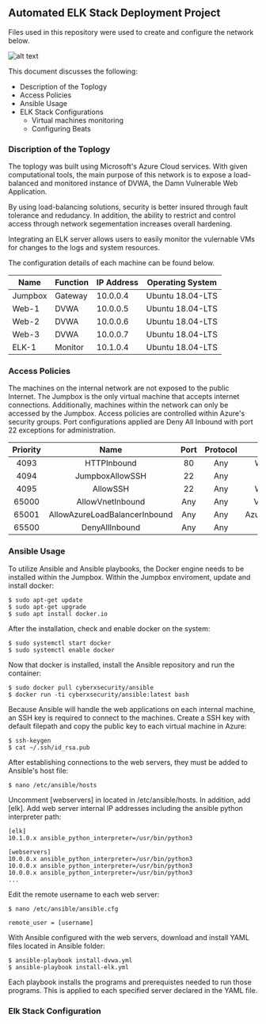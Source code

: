 ## Automated ELK Stack Deployment Project
Files used in this repository were used to create and configure the network below.

![alt text](https://github.com/ivncstnd/ELKStackProject/blob/main/Diagram/ELK-Stack.png)

This document discusses the following:
- Description of the Toplogy
- Access Policies
- Ansible Usage
- ELK Stack Configurations
  - Virtual machines monitoring
  - Configuring Beats

### Discription of the Toplogy

The toplogy was built using Microsoft's Azure Cloud services. With given computational tools, the main purpose of this network is to expose a load-balanced and monitored instance of DVWA, the Damn Vulnerable Web Application. 

By using load-balancing solutions, security is better insured through fault tolerance and redudancy. In addition, the ability to restrict and control access through network segementation increases overall hardening.

Integrating an ELK server allows users to easily monitor the vulernable VMs for changes to the logs and system resources.

The configuration details of each machine can be found below.

| Name    | Function | IP Address | Operating System |
|---------|----------|------------|------------------|
| Jumpbox | Gateway  | 10.0.0.4   | Ubuntu 18.04-LTS |
| Web-1   | DVWA     | 10.0.0.5   | Ubuntu 18.04-LTS |
| Web-2   | DVWA     | 10.0.0.6   | Ubuntu 18.04-LTS |
| Web-3   | DVWA     | 10.0.0.7   | Ubuntu 18.04-LTS |
| ELK-1   | Monitor  | 10.1.0.4   | Ubuntu 18.04-LTS |

### Access Policies

The machines on the internal network are not exposed to the public Internet. The Jumpbox is the only virtual machine that accepts internet connections. Additionally, machines within the network can only be accessed by the Jumpbox. Access policies are controlled within Azure's security groups. Port configurations applied are Deny All Inbound with port 22 exceptions for administration.

| Priority |              Name             | Port | Protocol |       Source      |   Destination  | Action |
|:--------:|:-----------------------------:|:----:|:--------:|:-----------------:|:--------------:|:------:|
|   4093   |          HTTPInbound          |  80  |    Any   |   Workstation IP  |       Any      |  Allow |
|   4094   |        JumpboxAllowSSH        |  22  |    Any   |      10.0.0.4     | VirtualNetwork |  Allow |
|   4095   |            AllowSSH           |  22  |    Any   |   Workstation IP  |       Any      |  Allow |
|   65000  |        AllowVnetInbound       |  Any |    Any   |   VirtualNetwork  | VirtualNetwork |  Allow |
|   65001  | AllowAzureLoadBalancerInbound |  Any |    Any   | AzureLoadBalancer |       Any      |  Allow |
|   65500  |         DenyAllInbound        |  Any |    Any   |        Any        |       Any      |  Deny  |

### Ansible Usage

To utilize Ansible and Ansible playbooks, the Docker engine needs to be installed within the Jumpbox. 
Within the Jumpbox enviroment, update and install docker:

```
$ sudo apt-get update
$ sudo apt-get upgrade
$ sudo apt install docker.io
```

After the installation, check and enable docker on the system:

```
$ sudo systemctl start docker
$ sudo systemctl enable docker
```
Now that docker is installed, install the Ansible repository and run the container:

```
$ sudo docker pull cyberxsecurity/ansible
$ docker run -ti cyberxsecurity/ansible:latest bash
```
Because Ansible will handle the web applications on each internal machine, an SSH key is required to connect to the machines.
Create a SSH key with default filepath and copy the public key to each virtual machine in Azure:

```
$ ssh-keygen
$ cat ~/.ssh/id_rsa.pub
```
After establishing connections to the web servers, they must be added to Ansible's host file:

```
$ nano /etc/ansible/hosts
```
Uncomment [webservers] in located in /etc/ansible/hosts. In addition, add [elk].
Add web server internal IP addresses including the ansible python interpreter path:

```
[elk]
10.1.0.x ansible_python_interpreter=/usr/bin/python3

[webservers]
10.0.0.x ansible_python_interpreter=/usr/bin/python3
10.0.0.x ansible_python_interpreter=/usr/bin/python3
10.0.0.x ansible_python_interpreter=/usr/bin/python3
...
```
Edit the remote username to each web server:

```
$ nano /etc/ansible/ansible.cfg

remote_user = [username]
```
With Ansible configured with the web servers, download and install YAML files located in Ansible folder:

```
$ ansible-playbook install-dvwa.yml
$ ansible-playbook install-elk.yml
```
Each playbook installs the programs and prerequistes needed to run those programs. This is applied to each specified server declared in the YAML file.

### Elk Stack Configuration



